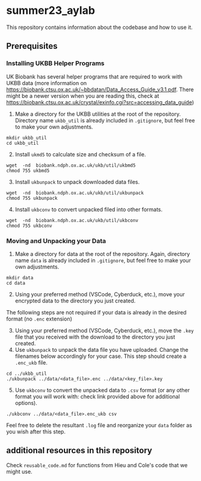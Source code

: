 # summer23_aylab

This repository contains information about the codebase and how to use it.

## Prerequisites

### Installing UKBB Helper Programs

UK Biobank has several helper programs that are required to work with UKBB data (more information on https://biobank.ctsu.ox.ac.uk/~bbdatan/Data_Access_Guide_v3.1.pdf. There might be a newer version when you are reading this, check at https://biobank.ctsu.ox.ac.uk/crystal/exinfo.cgi?src=accessing_data_guide)

1. Make a directory for the UKBB utilities at the root of the repository. Directory name `ukbb_util` is already included in `.gitignore`, but feel free to make your own adjustments.

```
mkdir ukbb_util
cd ukbb_util
```
2. Install `ukmd5` to calculate size and checksum of a file.
```
wget  -nd  biobank.ndph.ox.ac.uk/ukb/util/ukbmd5
chmod 755 ukbmd5
```
3. Install `ukbunpack` to unpack downloaded data files.
```
wget  -nd  biobank.ndph.ox.ac.uk/ukb/util/ukbunpack
chmod 755 ukbunpack
```
4. Install `ukbconv` to convert unpacked filed into other formats.
```
wget  -nd  biobank.ndph.ox.ac.uk/ukb/util/ukbconv
chmod 755 ukbconv
```
### Moving and Unpacking your Data
1. Make a directory for data at the root of the repository. Again, directory name `data` is already included in `.gitignore`, but feel free to make your own adjustments.
```
mkdir data
cd data
```
2. Using your preferred method (VSCode, Cyberduck, etc.), move your encrypted data to the directory you just created.  

The following steps are not required if your data is already in the desired format (no `.enc` extension)  

3. Using your preferred method (VSCode, Cyberduck, etc.), move the `.key` file that you received with the download to the directory you just created.  
4. Use `ukbunpack` to unpack the data file you have uploaded. Change the filenames below accordingly for your case. This step should create a `.enc_ukb` file.
```
cd ../ukbb_util
./ukbunpack ../data/<data_file>.enc ../data/<key_file>.key
```
5. Use `ukbconv` to convert the unpacked data to `.csv` format (or any other format you will work with: check link provided above for additional options).
```
./ukbconv ../data/<data_file>.enc_ukb csv
```  
Feel free to delete the resultant `.log` file and reorganize your `data` folder as you wish after this step.

## additional resources in this repository  
Check `reusable_code.md` for functions from Hieu and Cole's code that we might use.
